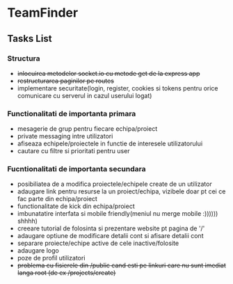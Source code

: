 # TeamFinder

## Tasks List

### Structura

- ~~inlocuirea metodelor socket.io cu metode get de la express app~~
- ~~restructurarea paginilor pe routes~~
- implementare securitate(login, register, cookies si tokens pentru orice comunicare cu serverul in cazul userului logat)

### Functionalitati de importanta primara

- mesagerie de grup pentru fiecare echipa/proiect
- private messaging intre utilizatori
- afiseaza echipele/proiectele in functie de interesele utilizatorului
- cautare cu filtre si prioritati pentru user

### Fucntionalitati de importanta secundara

- posibiliatea de a modifica proiectele/echipele create de un utilizator
- adaugare link pentru resurse la un proiect/echipa, vizibele doar pt cei ce fac parte din echipa/proiect
- functionalitate de kick din echipa/proiect
- imbunatatire interfata si mobile friendly(meniul nu merge mobile :)))))) shhhh)
- creeare tutorial de folosinta si prezentare website pt pagina de '/'
- adaugare optiune de modificare detalii cont si afisare detalii cont
- separare proiecte/echipe active de cele inactive/folosite
- adaugare logo
- poze de profil utilizatori
- ~~problema cu fisierele din /public cand esti pe linkuri care nu sunt imediat langa root (de ex /projects/create)~~
